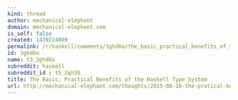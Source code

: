 ```yaml
---
kind: thread
author: mechanical-elephant
domain: mechanical-elephant.com
is_self: false
created: 1439224809
permalink: /r/haskell/comments/3ghd6o/the_basic_practical_benefits_of_the_haskell_type/
id: 3ghd6o
name: t3_3ghd6o
subreddit: haskell
subreddit_id : t5_2qh36
title: The Basic, Practical Benefits of the Haskell Type System
url: http://mechanical-elephant.com/thoughts/2015-08-10-the-pratical-benefits-of-haskell-typesystem/
---
```



